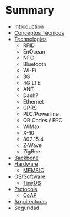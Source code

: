 # Summary

* [Introduction](README.md)
* [Conceptos Técnicos](conceptos_tecnicos.md)
* [Technologies](technologies.md)
   * RFID
   * EnOcean
   * NFC
   * Bluetooth
   * Wi-Fi
   * 3G
   * 4G LTE
   * ANT
   * Dash7
   * Ethernet
   * GPRS
   * PLC/Powerline
   * QR Codes / EPC
   * WiMax
   * X-10
   * 802.15.4
   * Z-Wave
   * ZigBee
* [Backbone](backbone.md)
* [Hardware](hardware.md)
   * [MEMSIC](memsic.md)
* [OS/Software](ossoftware.md)
   * [TinyOS](tinyos.md)
* [Protocols](protocols.md)
   * [CoAP](coap.md)
* [Arquitecturas](arquitecturas.md)
* Seguridad

